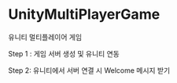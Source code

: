 # UnityMultiPlayerGame
유니티 멀티플레이어 게임

Step 1 :
게임 서버 생성 및 유니티 연동

Step 2:
유니티에서 서버 연결 시 Welcome 메시지 받기
